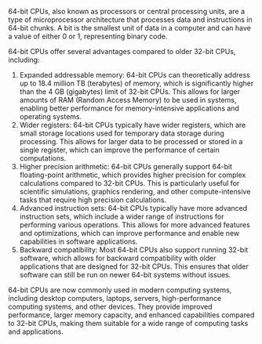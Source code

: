 64-bit CPUs, also known as processors or central processing units, are a type of microprocessor architecture that processes data and instructions in 64-bit chunks. A bit is the smallest unit of data in a computer and can have a value of either 0 or 1, representing binary code.

64-bit CPUs offer several advantages compared to older 32-bit CPUs, including:

1. Expanded addressable memory: 64-bit CPUs can theoretically address up to 18.4 million TB (terabytes) of memory, which is significantly higher than the 4 GB (gigabytes) limit of 32-bit CPUs. This allows for larger amounts of RAM (Random Access Memory) to be used in systems, enabling better performance for memory-intensive applications and operating systems.
2. Wider registers: 64-bit CPUs typically have wider registers, which are small storage locations used for temporary data storage during processing. This allows for larger data to be processed or stored in a single register, which can improve the performance of certain computations.
3. Higher precision arithmetic: 64-bit CPUs generally support 64-bit floating-point arithmetic, which provides higher precision for complex calculations compared to 32-bit CPUs. This is particularly useful for scientific simulations, graphics rendering, and other compute-intensive tasks that require high precision calculations.
4. Advanced instruction sets: 64-bit CPUs typically have more advanced instruction sets, which include a wider range of instructions for performing various operations. This allows for more advanced features and optimizations, which can improve performance and enable new capabilities in software applications.
5. Backward compatibility: Most 64-bit CPUs also support running 32-bit software, which allows for backward compatibility with older applications that are designed for 32-bit CPUs. This ensures that older software can still be run on newer 64-bit systems without issues.

64-bit CPUs are now commonly used in modern computing systems, including desktop computers, laptops, servers, high-performance computing systems, and other devices. They provide improved performance, larger memory capacity, and enhanced capabilities compared to 32-bit CPUs, making them suitable for a wide range of computing tasks and applications.